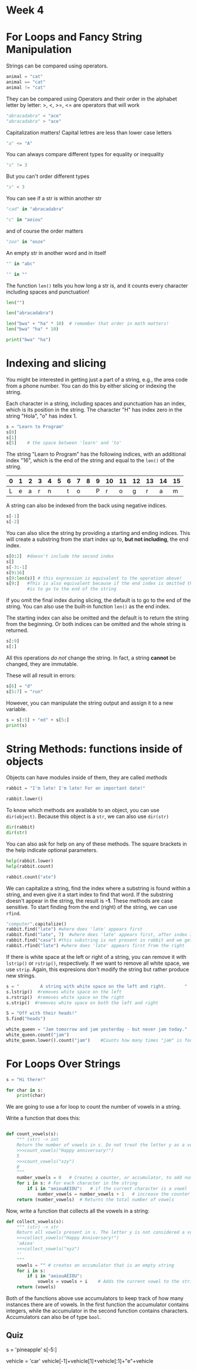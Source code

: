 # Week 4

# For Loops and Fancy String Manipulation  

Strings can be compared using operators.

```python
animal = "cat"
animal == "cat"
animal != "cat"
```
They can be compared using Operators and their order in the alphabet letter by letter: >, <, >=, <= are operators that will work

```python
"abracadabra" < "ace"
"abracadabra" > "ace"
```

Capitalization matters! Capital lettres are less than lower case letters

```python
"a" <= "A"
```

You can always compare different types for equality or inequality

```python
"s" != 3
```

But you can't order different types

```python
"s" < 3
```

You can see if a str is within another str

```python
"cad" in "abracadabra"

"c" in "aeiou"
```

and of course the order matters

```python
"zoo" in "ooze"
```

An empty str in another word and in itself

```python
"" in "abc"

"" in ""
```

The function `len()` tells you how long a str is, and it counts every character including spaces and punctuation!

```python
len("")

len("abracadabra")

len("bwa" + "ha" * 10)  # remember that order in math matters!
len("bwa" "ha" * 10)

print("bwa" "ha")
```

# Indexing and slicing

You might be interested in getting just a part of a string, e.g., the area code from a
phone number. You can do this by either slicing or indexing the string.

Each character in a string, including spaces and punctuation has an index, which is its position in the string. The character
"H" has index zero in the string "Hola", "o" has index 1.

```python
s = "Learn to Program"
s[0]
s[1]
s[5]    # the space between 'learn' and 'to'
```
The string "Learn to Program" has the following indices, with an additional index "16", which is the end of the string and equal to the `len()` of the string.

|0|1|2|3|4|5|6|7|8|9|10|11|12|13|14|15|
|---|---|---|---|---|---|---|---|---|---|---|---|---|---|---|---|
|L|e|a|r|n| |t|o| |P|r|o|g|r|a|m|

A string can also be indexed from the back using negative indices.

```python
s[-1]
s[-2]
```

You can also slice the string by providing a starting and ending indices. This will create a substring from the start index
up to, **but not including**, the end index.

```python
s[0:2]  #doesn't include the second index
s[]
s[-3:-1]
s[9:16]
s[9:len(s)] # this expression is equivalent to the operation above!
s[9:]   #This is also equivalent because if the end index is omitted the default
        #is to go to the end of the string
```

If you omit the final index during slicing, the default is to go to the end of the string.
You can also use the built-in function `len()` as the end index.

The starting index can also be omitted and the default is to return the string from the beginning.
Or both indices can be omitted and the whole string is returned.

```python
s[:9]
s[:]
```

All this operations *do not* change the string. In fact, a string **cannot** be changed, they are immutable.

These will all result in errors:

```python
s[6] = "d"
s[5:7] = "run"
```
However, you can manipulate the string output and assign it to a new variable.

```python
s = s[:5] + "ed" + s[5:]
print(s)
```

# String Methods: functions inside of objects

Objects can have modules inside of them, they are called *methods*

```python
rabbit = "I'm late! I'm late! For an important date!"

rabbit.lower()
```

To know which methods are available to an object, you can use `dir(object)`. Because this object is a `str`, we can also use `dir(str)`

```python
dir(rabbit)
dir(str)
```

You can also ask for help on any of these methods. The square brackets in the help indicate optional parameters.

```python
help(rabbit.lower)
help(rabbit.count)

rabbit.count("ate")
```

We can capitalize a string, find the index where a substring is found within a string, and even give it
a start index to find that word. If the substring doesn't appear in the string, the result is **-1**.
These methods are case sensitive. To start finding from the end (right) of the string, we can use `rfind`.

```python
"computer".capitalize()
rabbit.find("late") #where does 'late' appears first
rabbit.find("late", 7)  #where does 'late' appears first, after index 7
rabbit.find("casa") #this substring is not present in rabbit and we get -1 as a result.
rabbit.rfind("late") #where does 'late' appears first from the right
```

If there is white space at the left or right of a string, you can remove it with `lstrip()` or `rstrip()`, respectively.
If we want to remove all white space, we use `strip`. Again, this expresions don't modify the string but rather produce new strings.

```python
s = "        A string with white space on the left and right.       "
s.lstrip()  #removes white space on the left
s.rstrip()  #removes white space on the right
s.strip()  #removes white space on both the left and right
```

```python
S = "Off with their heads!"
S.find("heads")

white_queen = "Jam tomorrow and jam yesterday - but never jam today."
white_queen.count("jam")
white_queen.lower().count("jam")    #Counts how many times "jam" is found ignoring letter case.
```

# For Loops Over Strings

```python
s = "Hi there!"

for char in s:
    print(char)
```

We are going to use a for loop to count the number of vowels in a string.

Write a function that does this:

```python

def count_vowels(s):
    """ (str) -> int
    Return the number of vowels in s. Do not treat the letter y as a vowel.
    >>>count_vowels("Happy anniversary!")
    5
    >>>count_vowels("xzy")
    0
    """
    number_vowels = 0   # Creates a counter, or accumulator, to add number of vowels
    for i in s: # For each character in the string
        if i in "aeiouAEIOU":   # if the current character is a vowel
            number_vowels = number_vowels + 1   # increase the counter by one
    return (number_vowels)  # Returns the total number of vowels

```

Now, write a function that collects all the vowels in a string:


```python
def collect_vowels(s):
    """ (str) -> str
    Return all vowels present in s. The letter y is not considered a vowel.
    >>>collect_vowels("Happy Anniversary!")
    'aAiea'
    >>>collect_vowels("xyz")
    ''
    """
    vowels = "" # creates an accumulator that is an empty string
    for i in s:
        if i in "aeiouAEIOU":
            vowels = vowels + i    # Adds the current vowel to the string
    return (vowels)

```

Both of the functions above use accumulators to keep track of how many instances there are of vowels.
In the first function the accumulator contains integers, while the accumulator in the second function
contains characters. Accumulators can also be of type `bool`.


## Quiz

s = 'pineapple'
s[-5:]

vehicle = 'car'
vehicle[-1]+vehicle[1]+vehicle[:1]+"e"+vehicle
